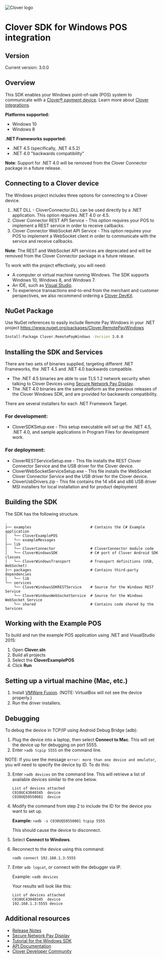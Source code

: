 ﻿![Clover logo](https://www.clover.com/assets/images/public-site/press/clover_primary_gray_rgb.png)

# Clover SDK for Windows POS integration

## Version

Current version: 3.0.0

## Overview

This SDK enables your Windows point-of-sale (POS) system to communicate with a [Clover® payment device](https://www.clover.com/pos-hardware/). Learn more about [Clover integrations](https://www.clover.com/integrations).

**Platforms supported:**
  * Windows 10
  * Windows 8
  
**.NET Frameworks supported:**
  * .NET 4.5 (specifically, .NET 4.5.2)
  * .NET 4.0 "backwards compatibility"

**Note**: Support for .NET 4.0 will be removed from the Clover Connector package in a future release.
  
## Connecting to a Clover device 

The Windows project includes three options for connecting to a Clover device. 

1. .NET DLL - CloverConnector.DLL can be used directly by a .NET application. This option requires .NET 4.0 or 4.5.
2. Clover Connector REST API Service - This option requires your POS to implement a REST service in order to receive callbacks.
3. Clover Connector WebSocket API Service - This option requires your POS to implement a WebSocket client in order to communicate with the service and receive callbacks.

**Note**: The REST and WebSocket API services are deprecated and will be removed from the Clover Connector package in a future release.

To work with the project effectively, you will need:
- A computer or virtual machine running Windows. The SDK supports Windows 10, Windows 8, and Windows 7.
- An IDE, such as [Visual Studio](https://www.visualstudio.com/downloads/).
- To experience transactions end-to-end from the merchant and customer perspectives, we also recommend ordering a [Clover DevKit](http://cloverdevkit.com/collections/devkits/products/clover-mini-dev-kit).

## NuGet Package

Use NuGet references to easily include Remote Pay Windows in your .NET project
https://www.nuget.org/packages/Clover.RemotePayWindows

```cmd
Install-Package Clover.RemotePayWindows -Version 3.0.0
```

## Installing the SDK and Services

There are two sets of binaries supplied, targeting different .NET Frameworks, the .NET 4.5 and .NET 4.0 backwards compatible.

* The .NET 4.5 binaries are able to use TLS 1.2 network security when talking to Clover Devices using [Secure Network Pay Display](https://docs.clover.com/build/secure-network-pay-display/).
* The .NET 4.0 binaries are the same platform as the previous releases of the Clover Windows SDK, and are provided for backwards compatibility.


There are several installers for each .NET Framework Target.

### For development:

  * CloverSDKSetup.exe - This setup executable will set up the .NET 4.5, .NET 4.0, and sample applications in Program Files for development work.

### For deployment:

  * CloverRESTServiceSetup.exe - This file installs the REST Clover Connector Service and the USB driver for the Clover device.
  * CloverWebSocketServiceSetup.exe - This file installs the WebSocket Clover Connector Service and the USB driver for the Clover device.
  * CloverUsbDrivers.zip - This file contains the 14 x64 and x86 USB driver MSI installers for local installation and for product deployment

## Building the SDK

The SDK has the following structure. 

```
.
├── examples                           # Contains the C# Example application
│	└── CloverExamplePOS
│	└── exampleMessages
├── lib
│	└── CloverConnector                # CloverConnector module code
│	└── CloverWindowsSDK               # C# port of Clover Android SDK classes
│	└── CloverWindowsTransport         # Transport definitions (USB, WebSocket)
├── packages                           # Contains third-party dependencies
│	└── lib
└── services
	└── CloverWindowsSDKRESTService    # Source for the Windows REST Service
	└── CloverWindowsWebSocketService  # Source for the Windows WebSocket Service
	└── shared                         # Contains code shared by the Services
```

## Working with the Example POS

To build and run the example POS application using .NET and VisualStudio 2015:
 1. Open **Clover.sln**
 2. Build all projects
 3. Select the **CloverExamplePOS**
 4. Click **Run**

## Setting up a virtual machine (Mac, etc.)

1. Install [VMWare Fusion](https://www.vmware.com/products/fusion.html). (NOTE: VirtualBox will not see the device properly.)
2. Run the driver installers.

## Debugging

To debug the device in TCP/IP using Android Debug Bridge (adb):
1. Plug the device into a laptop, then select **Connect to Mac**. This will set the device up for debugging on port 5555.
2. Enter `>adb tcpip 5555` on the command line.

NOTE: If you see the message `error: more than one device and emulator`, you will need to specify the device by ID. To do this: 

3. Enter `>adb devices` on the command line. This will retrieve a list of available devices similar to the one below.

	```
	List of devices attached
	C010UC43040345	device
	C030UQ50550081	device
	```

4. Modify the command from step 2 to include the ID for the device you want to set up. 
	
	**Example:** `>adb -s C030UQ50550081 tcpip 5555`
	
	This should cause the device to disconnect. 
	
5. Select **Connect to Windows**.
6. Reconnect to the device using this command:
	
	`>adb connect 192.168.1.3:5555`

7. Enter `adb logcat`, or connect with the debugger via IP.

	Example: `>adb devices`
	
	Your results will look like this: 
	
	```
	List of devices attached
	C010UC43040345	device
	192.168.1.3:5555 device
	```
## Additional resources 

- [Release Notes](https://github.com/clover/remote-pay-windows/releases)
- [Secure Network Pay Display](https://docs.clover.com/build/secure-network-pay-display/)
- [Tutorial for the Windows SDK](https://docs.clover.com/build/getting-started-with-cloverconnector/?sdk=windows)
- [API Documentation](http://clover.github.io/remote-pay-windows/3.0.0/cloverconnector/html/index.html)
- [Clover Developer Community](https://community.clover.com/index.html)